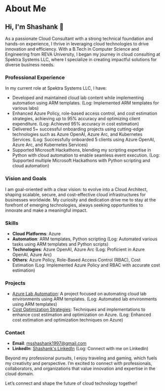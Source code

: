 # About Me

## Hi, I'm Shashank 👋

As a passionate Cloud Consultant with a strong technical foundation and hands-on experience, I thrive in leveraging cloud technologies to drive innovation and efficiency. With a B.Tech in Computer Science and Engineering from REVA University, I began my journey in cloud consulting at Spektra Systems LLC, where I specialize in creating impactful solutions for diverse business needs.

### Professional Experience

In my current role at Spektra Systems LLC, I have:
- Developed and maintained cloud lab content while implementing automation using ARM templates. (Log: Implemented ARM templates for various labs)
- Enhanced Azure Policy, role-based access control, and cost estimation strategies, achieving up to 95% accuracy and optimizing client expenditure. (Log: Achieved 95% accuracy in cost estimation)
- Delivered 5+ successful onboarding projects using cutting-edge technologies such as Azure OpenAI, Azure Arc, and Kubernetes Services. (Log: Successfully onboarded 5 clients using Azure OpenAI, Azure Arc, and Kubernetes Services)
- Supported Microsoft Hackathons, blending my scripting expertise in Python with cloud automation to enable seamless event execution. (Log: Supported multiple Microsoft Hackathons with Python scripting and cloud automation)

### Vision and Goals

I am goal-oriented with a clear vision: to evolve into a Cloud Architect, shaping scalable, secure, and cost-effective cloud infrastructures for businesses worldwide. My curiosity and dedication drive me to stay at the forefront of emerging technologies, always seeking opportunities to innovate and make a meaningful impact.

### Skills
- **Cloud Platforms**: Azure 
- **Automation**: ARM templates, Python scripting (Log: Automated various tasks using ARM templates and Python scripts)
- **Technologies**: Azure OpenAI, Azure Arc (Log: Proficient in Azure OpenAI, Azure Arc)
- **Others**: Azure Policy, Role-Based Access Control (RBAC), Cost Estimation (Log: Implemented Azure Policy and RBAC with accurate cost estimation)

### Projects
- [Azure Lab Automation](https://github.com/msshashank1997/azure-lab-automation): A project focused on automating cloud lab environments using ARM templates. (Log: Automated lab environments using ARM templates)
- [Cost Optimization Strategies](https://github.com/msshashank1997/cost-optimization-strategies): Techniques and implementations to enhance cost estimation and optimization on Azure. (Log: Enhanced cost estimation and optimization techniques on Azure)

### Contact
- **Email**: [msshashank1997@gmail.com](mailto:msshashank1997@gmail.com)
- **LinkedIn**: [Shashank's LinkedIn](https://in.linkedin.com/in/shashank-m-s-682b64146) (Log: Connect with me on LinkedIn)

Beyond my professional pursuits, I enjoy traveling and gaming, which fuels my creativity and perspective. I’m excited to connect with professionals, collaborators, and organizations that value innovation and expertise in the cloud domain.

Let’s connect and shape the future of cloud technology together!
